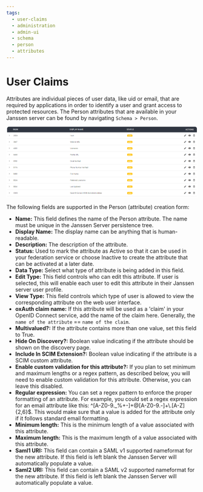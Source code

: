 ```yaml
---
tags:
  - user-claims
  - administration
  - admin-ui
  - schema
  - person
  - attributes
---
```


# User Claims

Attributes are individual pieces of user data, like uid or email, that are required by applications in order to
identify a user and grant access to protected resources. The Person attributes that are available in your Janssen server
can be found by navigating `Schema > Person`.

![image](../../assets/admin-ui/person.png)

The following fields are supported in the Person (attribute) creation form:

- **Name:** This field defines the name of the Person attribute. The name must be unique in the Janssen Server
  persistence tree.
- **Display Name:** The display name can be anything that is human-readable.
- **Description:** The description of the attribute.
- **Status:** Used to mark the attribute as Active so that it can be used in your federation service or choose Inactive
  to create the attribute that can be activated at a later date.
- **Data Type:** Select what type of attribute is being added in this field.
- **Edit Type:** This field controls who can edit this attribute. If user is selected, this will enable each user to
  edit this attribute in their Janssen server user profile.
- **View Type:** This field controls which type of user is allowed to view the corresponding attribute on the web user
  interface.
- **oxAuth claim name:** If this attribute will be used as a 'claim' in your OpenID Connect service, add the name of
  the claim here. Generally, the `name of the attribute` == `name of the claim`.
- **Multivalued?:** If the attribute contains more than one value, set this field to True.
- **Hide On Discovery?:** Boolean value indicating if the attribute should be shown on the discovery page.
- **Include In SCIM Extension?:** Boolean value indicating if the attribute is a SCIM custom attribute.
- **Enable custom validation for this attribute?:** If you plan to set minimum and maximum lengths or a regex pattern,
  as described below, you will need to enable custom validation for this attribute. Otherwise, you can leave this disabled.
- **Regular expression:** You can set a regex pattern to enforce the proper formatting of an attribute. For example,
  you could set a regex expression for an email attribute like this: ^[A-Z0-9._%+-]+@[A-Z0-9.-]+\\.[A-Z]{2,6}$. This would
  make sure that a value is added for the attribute only if it follows standard email formatting.
- **Minimum length:** This is the minimum length of a value associated with this attribute.
- **Maximum length:** This is the maximum length of a value associated with this attribute.
- **Saml1 URI:** This field can contain a SAML v1 supported nameformat for the new attribute. If this field is left
  blank the Janssen Server will automatically populate a value.
- **Saml2 URI:** This field can contain a SAML v2 supported nameformat for the new attribute. If this field is left
  blank the Janssen Server will automatically populate a value.
